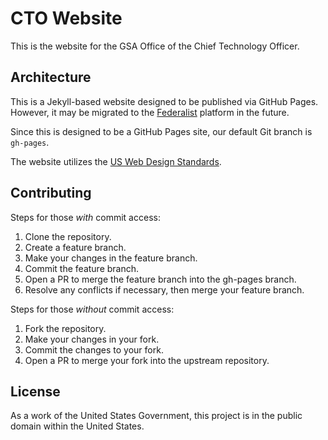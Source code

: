 # CTO Website

This is the website for the GSA Office of the Chief Technology Officer.

## Architecture

This is a Jekyll-based website designed to be published via GitHub Pages.
However, it may be migrated to the [Federalist](https://federalist.18f.gov/)
platform in the future.

Since this is designed to be a GitHub Pages site, our default Git branch is
`gh-pages`.

The website utilizes the [US Web Design Standards](https://standards.usa.gov/).

## Contributing

Steps for those *with* commit access:

1. Clone the repository.
2. Create a feature branch.
3. Make your changes in the feature branch.
4. Commit the feature branch.
5. Open a PR to merge the feature branch into the gh-pages branch.
6. Resolve any conflicts if necessary, then merge your feature branch.

Steps for those *without* commit access:

1. Fork the repository.
2. Make your changes in your fork.
3. Commit the changes to your fork.
4. Open a PR to merge your fork into the upstream repository.

## License

As a work of the United States Government, this project is in the public domain
within the United States.
